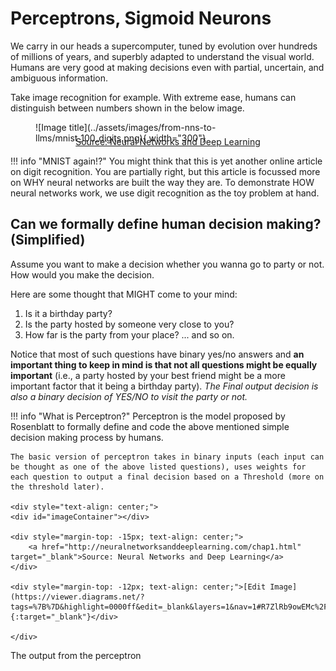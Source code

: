 # Perceptrons, Sigmoid Neurons

We carry in our heads a supercomputer, tuned by evolution over hundreds of millions of years, and superbly adapted to understand the visual world. Humans are very good at making decisions even with partial, uncertain, and ambiguous information.

Take image recognition for example. With extreme ease, humans can distinguish between numbers shown in the below image. 

<figure markdown>
  ![Image title](../assets/images/from-nns-to-llms/mnist_100_digits.png){ width="300"}
</figure>

<div style="margin-top: -25px; text-align: center;"><a href = "http://neuralnetworksanddeeplearning.com/chap1.html" target = "_blank">Source: Neural Networks and Deep Learning</a></div>

!!! info "MNIST again!?"
    You might think that this is yet another online article on digit recognition. You are partially right, but this article is focussed more on WHY neural networks are built the way they are. To demonstrate HOW neural networks work, we use digit recognition as the toy problem at hand.

## Can we formally define human decision making? (Simplified)

Assume you want to make a decision whether you wanna go to party or not. How would you make the decision.

Here are some thought that MIGHT come to your mind:

1. Is it a birthday party?
2. Is the party hosted by someone very close to you?
3. How far is the party from your place?
... and so on.

Notice that most of such questions have binary yes/no answers and **an important thing to keep in mind is that not all questions might be equally important** (i.e., a party hosted by your best friend might be a more important factor that it being a birthday party). _The Final output decision is also a binary decision of YES/NO to visit the party or not._

!!! info "What is Perceptron?"
    Perceptron is the model proposed by Rosenblatt to formally define and code the above mentioned simple decision making process by humans.

    The basic version of perceptron takes in binary inputs (each input can be thought as one of the above listed questions), uses weights for each question to output a final decision based on a Threshold (more on the threshold later).

    <div style="text-align: center;">
    <div id="imageContainer"></div>

    <div style="margin-top: -15px; text-align: center;">
        <a href="http://neuralnetworksanddeeplearning.com/chap1.html" target="_blank">Source: Neural Networks and Deep Learning</a>
    </div>

    <div style="margin-top: -12px; text-align: center;">[Edit Image](https://viewer.diagrams.net/?tags=%7B%7D&highlight=0000ff&edit=_blank&layers=1&nav=1#R7ZlRb9owEMc%2FDY%2BdiJ0E8lig7V42Taqmtk%2BTlZjEmokzxylhn34XbEMc0pYiKJXYC%2Fj%2Bds7mfmdzhgGeLuo7SYrsm0goH6BhUg%2FwbIBQNBrBayOstBBEgRZSyRIteVvhnv2lRhwatWIJLZ2BSgiuWOGKschzGitHI1KKpTtsLrg7a0FSuiPcx4Tvqg8sUZlWx8Fwq3%2BlLM3szN7Q9CyIHWxclBlJxFJL6zH4ZoCnUgilW4t6SnkTOxsX7ej2hd7NwiTN1T4PfA%2FDQGTzx%2BL2QY1%2Fxk9z%2BsivjJdnwivzgc1i1cpGALxAsMGYLDOm6H1B4qZnCbhBy9SCg%2BVBk5SFJjBnNYVJJ7srtNNRqWjdksyK76hYUCVXMMT04tCE06QPioy9bMEwUtbiYDVi8Kcbz9sIQcME6R0BQ3sELE%2Bum8wDK%2BakLFnsxkmKKk%2BaAM2GYEFs5OqxbTy1jVntWCtjvRhaRWRK1dvEaeLk%2FS6AVoCDngBbTVJOFHt2d0tf1M0MPwSDFW%2F4bkBZvkEHXCkqGVPzVDu7O46w13EUdhzpwOw4WifB5mMfnhf%2BJ8%2BLz8J75GLC%2BFDenYMBo%2BhL8KHEg2MT%2F%2BzsfP9I7AL8hqMTkwv%2F79VDzmbfQwfu1RFyeX%2Fw2Tzu4R1yCNZkLtbr3IIP%2F1TCdlyV62r0GgZ446JeE7P90Er1Oxz8fv3L0w3rF5apXdtRnfSC6ke5CVUqKX7TqeBCgpKLvCm45ozzjkQ4S%2FMmKyFpKOiTppZiUK9em44FSxL%2BUrW254Gzf32GsO9%2B7aLd%2Bix8JUWPXp9Fp2eNLpU1CtxtPETnZW1LvlPCxpcKu7Oxcc%2FF62Nh911Vjwp7ebGnOEady5N%2Fbth91%2Bwjw77YYzzqfGWffWfj08O%2B1GO8u7NxGJ4Zdt%2B1%2BZ2w%2FVdhD4LpGt9oIipVVNCYXSj87oUd2d%2FeW%2FCjHvj%2B%2B%2BGDuf0lW9%2Fbtn8H4Jt%2F){:target="_blank"}</div>

    </div>

The output from the perceptron

<script>
    fetch('../assets/drawio/from-nns-to-llms/perceptron.txt')
        .then(response => response.text())
        .then(url => {
            const imageContainer = document.getElementById('imageContainer');
            imageContainer.innerHTML = `<img src="${url}" alt="Image">`;
        })
        .catch(error => {
            console.error('Error fetching the URL:', error);
        });
</script>









